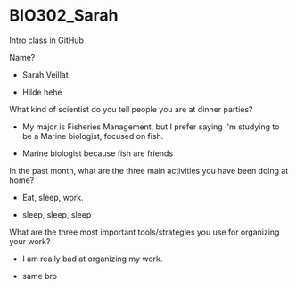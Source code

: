 # BIO302_Sarah
Intro class in GitHub

Name?
- Sarah Veillat

- Hilde hehe

What kind of scientist do you tell people you are at dinner parties?
- My major is Fisheries Management, but I prefer saying I'm studying to be a Marine biologist, focused on fish. 

- Marine biologist because fish are friends

In the past month, what are the three main activities you have been doing at home?
- Eat, sleep, work.

- sleep, sleep, sleep

What are the three most important tools/strategies you use for organizing your work?
- I am really bad at organizing my work.

- same bro
